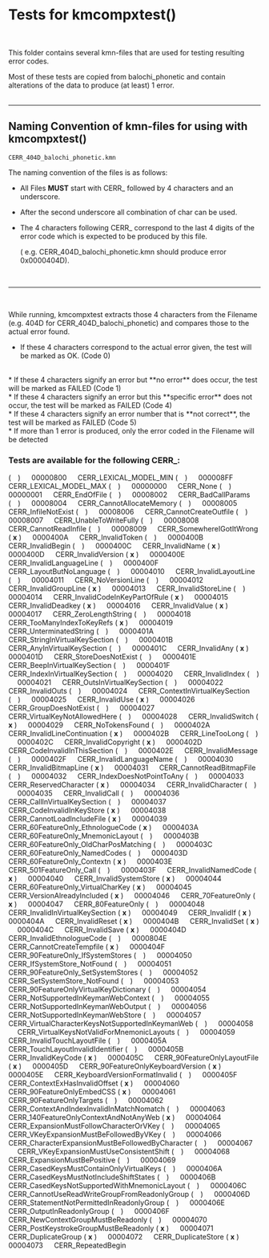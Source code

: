 # **Tests for kmcompxtest()**
<br/>

This folder contains several kmn-files that are used for testing resulting error codes.

Most of these tests are copied from balochi_phonetic and contain alterations of the data to produce (at least) 1 error.
<br/>
<br/>

---

##  Naming Convention of kmn-files for using with kmcompxtest()

    CERR_404D_balochi_phonetic.kmn


The naming convention of the files is as follows:

* All Files **MUST** start with CERR_ followed by 4 characters and an underscore.

* After the second underscore all combination of char can be used.

* The 4 characters following CERR_ correspond to the last 4 digits of the error code which is expected to be produced by this file.

    ( e.g. CERR_404D_balochi_phonetic.kmn should produce error 0x0000404D).

<br/>

---
<br/>

While running, kmcompxtest extracts those 4 characters from the Filename (e.g. 404D for CERR_404D_balochi_phonetic) and compares those to the actual error found.

* If these 4 characters correspond to the actual error given, the test will be marked as OK. (Code 0)
<br/>
* If these 4 characters signify an error but **no error** does occur, the test will be marked as FAILED  (Code 1)
<br/>
* If these 4 characters signify an error but this **specific error** does not occur, the test will be marked as FAILED  (Code 4)
<br/>
* If these 4 characters signify an error number that is **not correct**, the test will be marked as FAILED  (Code 5)
<br/>
* If more than 1 error is produced, only the error coded in the Filename will be detected



### Tests are available for the following CERR_:
  (&emsp;) &emsp; 00000800  &emsp; CERR_LEXICAL_MODEL_MIN
  (&emsp;) &emsp; 000008FF  &emsp; CERR_LEXICAL_MODEL_MAX
  (&emsp;) &emsp; 00000000  &emsp; CERR_None
  (&emsp;) &emsp; 00000001  &emsp; CERR_EndOfFile
  (&emsp;) &emsp; 00008002  &emsp; CERR_BadCallParams
  (&emsp;) &emsp; 00008004  &emsp; CERR_CannotAllocateMemory
  (&emsp;) &emsp; 00008005  &emsp; CERR_InfileNotExist
  (&emsp;) &emsp; 00008006  &emsp; CERR_CannotCreateOutfile
  (&emsp;) &emsp; 00008007  &emsp; CERR_UnableToWriteFully
  (&emsp;) &emsp; 00008008  &emsp; CERR_CannotReadInfile
  (&emsp;) &emsp; 00008009  &emsp; CERR_SomewhereIGotItWrong
  ( **x** ) &emsp; 0000400A  &emsp; CERR_InvalidToken
  (&emsp;) &emsp; 0000400B  &emsp; CERR_InvalidBegin
  (&emsp;) &emsp; 0000400C  &emsp; CERR_InvalidName
  ( **x** ) &emsp; 0000400D  &emsp; CERR_InvalidVersion
  ( **x** ) &emsp; 0000400E  &emsp; CERR_InvalidLanguageLine
  (&emsp;) &emsp; 0000400F  &emsp; CERR_LayoutButNoLanguage
  (&emsp;) &emsp; 00004010  &emsp; CERR_InvalidLayoutLine
  (&emsp;) &emsp; 00004011  &emsp; CERR_NoVersionLine
  (&emsp;) &emsp; 00004012  &emsp; CERR_InvalidGroupLine
  ( **x** ) &emsp; 00004013  &emsp; CERR_InvalidStoreLine
  (&emsp;) &emsp; 00004014  &emsp; CERR_InvalidCodeInKeyPartOfRule
  ( **x** ) &emsp; 00004015  &emsp; CERR_InvalidDeadkey
  ( **x** ) &emsp; 00004016  &emsp; CERR_InvalidValue
  ( **x** ) &emsp; 00004017  &emsp; CERR_ZeroLengthString
  (&emsp;) &emsp; 00004018  &emsp; CERR_TooManyIndexToKeyRefs
  ( **x** ) &emsp; 00004019  &emsp; CERR_UnterminatedString
  (&emsp;) &emsp; 0000401A  &emsp; CERR_StringInVirtualKeySection
  (&emsp;) &emsp; 0000401B  &emsp; CERR_AnyInVirtualKeySection
  (&emsp;) &emsp; 0000401C  &emsp; CERR_InvalidAny
  ( **x** ) &emsp; 0000401D  &emsp; CERR_StoreDoesNotExist
  (&emsp;) &emsp; 0000401E  &emsp; CERR_BeepInVirtualKeySection
  (&emsp;) &emsp; 0000401F  &emsp; CERR_IndexInVirtualKeySection
  (&emsp;) &emsp; 00004020  &emsp; CERR_InvalidIndex
  (&emsp;) &emsp; 00004021  &emsp; CERR_OutsInVirtualKeySection
  (&emsp;) &emsp; 00004022  &emsp; CERR_InvalidOuts
  (&emsp;) &emsp; 00004024  &emsp; CERR_ContextInVirtualKeySection
  (&emsp;) &emsp; 00004025  &emsp; CERR_InvalidUse
  ( **x** ) &emsp; 00004026  &emsp; CERR_GroupDoesNotExist
  (&emsp;) &emsp; 00004027  &emsp; CERR_VirtualKeyNotAllowedHere
  (&emsp;) &emsp; 00004028  &emsp; CERR_InvalidSwitch
  ( **x** ) &emsp; 00004029  &emsp; CERR_NoTokensFound
  (&emsp;) &emsp; 0000402A  &emsp; CERR_InvalidLineContinuation
  ( **x** ) &emsp; 0000402B  &emsp; CERR_LineTooLong
  (&emsp;) &emsp; 0000402C  &emsp; CERR_InvalidCopyright
  ( **x** ) &emsp; 0000402D  &emsp; CERR_CodeInvalidInThisSection
  (&emsp;) &emsp; 0000402E  &emsp; CERR_InvalidMessage
  (&emsp;) &emsp; 0000402F  &emsp; CERR_InvalidLanguageName
  (&emsp;) &emsp; 00004030  &emsp; CERR_InvalidBitmapLine
  ( **x** ) &emsp; 00004031  &emsp; CERR_CannotReadBitmapFile
  (&emsp;) &emsp; 00004032  &emsp; CERR_IndexDoesNotPointToAny
  (&emsp;) &emsp; 00004033  &emsp; CERR_ReservedCharacter
  ( **x** ) &emsp; 00004034  &emsp; CERR_InvalidCharacter
  (&emsp;) &emsp; 00004035  &emsp; CERR_InvalidCall
  (&emsp;) &emsp; 00004036  &emsp; CERR_CallInVirtualKeySection
  (&emsp;) &emsp; 00004037  &emsp; CERR_CodeInvalidInKeyStore
  ( **x** ) &emsp; 00004038  &emsp; CERR_CannotLoadIncludeFile
 ( **x** ) &emsp; 00004039  &emsp; CERR_60FeatureOnly_EthnologueCode
 ( **x** ) &emsp; 0000403A  &emsp; CERR_60FeatureOnly_MnemonicLayout
  (&emsp;) &emsp; 0000403B  &emsp; CERR_60FeatureOnly_OldCharPosMatching
  (&emsp;) &emsp; 0000403C  &emsp; CERR_60FeatureOnly_NamedCodes
  (&emsp;) &emsp; 0000403D  &emsp; CERR_60FeatureOnly_Contextn
  ( **x** ) &emsp; 0000403E  &emsp; CERR_501FeatureOnly_Call
  (&emsp;) &emsp; 0000403F  &emsp; CERR_InvalidNamedCode
  ( **x** ) &emsp; 00004040  &emsp; CERR_InvalidSystemStore
  ( **x** ) &emsp; 00004044  &emsp; CERR_60FeatureOnly_VirtualCharKey
  ( **x** ) &emsp; 00004045  &emsp; CERR_VersionAlreadyIncluded
  ( **x** ) &emsp; 00004046  &emsp; CERR_70FeatureOnly
  ( **x** ) &emsp; 00004047  &emsp; CERR_80FeatureOnly
  (&emsp;) &emsp; 00004048  &emsp; CERR_InvalidInVirtualKeySection
  ( **x** ) &emsp; 00004049  &emsp; CERR_InvalidIf
  ( **x** ) &emsp; 0000404A  &emsp; CERR_InvalidReset
  ( **x** ) &emsp; 0000404B  &emsp; CERR_InvalidSet
  ( **x** ) &emsp; 0000404C  &emsp; CERR_InvalidSave
  ( **x** ) &emsp; 0000404D  &emsp; CERR_InvalidEthnologueCode
  (&emsp;) &emsp; 0000804E  &emsp; CERR_CannotCreateTempfile
  ( **x** ) &emsp; 0000404F  &emsp; CERR_90FeatureOnly_IfSystemStores
  (&emsp;) &emsp; 00004050  &emsp; CERR_IfSystemStore_NotFound
  (&emsp;) &emsp; 00004051  &emsp; CERR_90FeatureOnly_SetSystemStores
  (&emsp;) &emsp; 00004052  &emsp; CERR_SetSystemStore_NotFound
  (&emsp;) &emsp; 00004053  &emsp; CERR_90FeatureOnlyVirtualKeyDictionary
  (&emsp;) &emsp; 00004054  &emsp; CERR_NotSupportedInKeymanWebContext
  (&emsp;) &emsp; 00004055  &emsp; CERR_NotSupportedInKeymanWebOutput
  (&emsp;) &emsp; 00004056  &emsp; CERR_NotSupportedInKeymanWebStore
  (&emsp;) &emsp; 00004057  &emsp; CERR_VirtualCharacterKeysNotSupportedInKeymanWeb
  (&emsp;) &emsp; 00004058  &emsp; CERR_VirtualKeysNotValidForMnemonicLayouts
  (&emsp;) &emsp; 00004059  &emsp; CERR_InvalidTouchLayoutFile
  (&emsp;) &emsp; 0000405A  &emsp; CERR_TouchLayoutInvalidIdentifier
  (&emsp;) &emsp; 0000405B  &emsp; CERR_InvalidKeyCode
  ( **x** ) &emsp; 0000405C  &emsp; CERR_90FeatureOnlyLayoutFile
  ( **x** ) &emsp; 0000405D  &emsp; CERR_90FeatureOnlyKeyboardVersion
  ( **x** ) &emsp; 0000405E  &emsp; CERR_KeyboardVersionFormatInvalid
  (&emsp;) &emsp; 0000405F  &emsp; CERR_ContextExHasInvalidOffset
  ( **x** ) &emsp; 00004060  &emsp; CERR_90FeatureOnlyEmbedCSS
  ( **x** ) &emsp; 00004061  &emsp; CERR_90FeatureOnlyTargets
  (&emsp;) &emsp; 00004062  &emsp; CERR_ContextAndIndexInvalidInMatchNomatch
  (&emsp;) &emsp; 00004063  &emsp; CERR_140FeatureOnlyContextAndNotAnyWeb
  ( **x** ) &emsp; 00004064  &emsp; CERR_ExpansionMustFollowCharacterOrVKey
  (&emsp;) &emsp; 00004065  &emsp; CERR_VKeyExpansionMustBeFollowedByVKey
  (&emsp;) &emsp; 00004066  &emsp; CERR_CharacterExpansionMustBeFollowedByCharacter
  (&emsp;) &emsp; 00004067  &emsp; CERR_VKeyExpansionMustUseConsistentShift
  (&emsp;) &emsp; 00004068  &emsp; CERR_ExpansionMustBePositive
  (&emsp;) &emsp; 00004069  &emsp; CERR_CasedKeysMustContainOnlyVirtualKeys
  (&emsp;) &emsp; 0000406A  &emsp; CERR_CasedKeysMustNotIncludeShiftStates
  (&emsp;) &emsp; 0000406B  &emsp; CERR_CasedKeysNotSupportedWithMnemonicLayout
  (&emsp;) &emsp; 0000406C  &emsp; CERR_CannotUseReadWriteGroupFromReadonlyGroup
  (&emsp;) &emsp; 0000406D  &emsp; CERR_StatementNotPermittedInReadonlyGroup
  (&emsp;) &emsp; 0000406E  &emsp; CERR_OutputInReadonlyGroup
  (&emsp;) &emsp; 0000406F  &emsp; CERR_NewContextGroupMustBeReadonly
  (&emsp;) &emsp; 00004070  &emsp; CERR_PostKeystrokeGroupMustBeReadonly
  ( **x** ) &emsp; 00004071  &emsp; CERR_DuplicateGroup
  ( **x** ) &emsp; 00004072  &emsp; CERR_DuplicateStore
  ( **x** ) &emsp; 00004073  &emsp; CERR_RepeatedBegin

